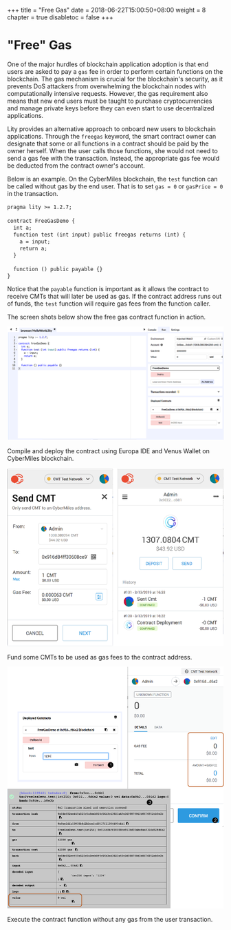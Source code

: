 +++
title = "Free Gas"
date = 2018-06-22T15:00:50+08:00
weight = 8
chapter = true
disabletoc = false
+++

# "Free" Gas

One of the major hurdles of blockchain application adoption is that end users are asked to pay a `gas` fee in order to perform certain functions on the blockchain. The gas mechanism is crucial for the blockchain's security, as it prevents DoS attackers from overwhelming the blockchain nodes with computationally intensive requests. However, the gas requirement also means that new end users must be taught to purchase cryptocurrencies and manage private keys before they can even start to use decentralized applications.

Lity provides an alternative approach to onboard new users to blockchain applications. Through the `freegas` keyword, the smart contract owner can designate that some or all functions in a contract should be paid by the owner herself. When the user calls those functions, she would not need to send a gas fee with the transaction. Instead, the appropriate gas fee would be deducted from the contract owner's account.

Below is an example. On the CyberMiles blockchain, the `test` function can be called without gas by the end user. That is to set `gas = 0` or `gasPrice = 0` in the transaction.

```
pragma lity >= 1.2.7;

contract FreeGasDemo {
  int a;
  function test (int input) public freegas returns (int) {
    a = input;
    return a;
  }

  function () public payable {}
}
```

Notice that the `payable` function is important as it allows the contract to receive CMTs that will later be used as gas. If the contract address runs out of funds, the `test` function will require gas fees from the function caller.

The screen shots below show the free gas contract function in action.

![Compile](compile.png)

Compile and deploy the contract using Europa IDE and Venus Wallet on CyberMiles blockchain.

![Fund](fund.png)

Fund some CMTs to be used as gas fees to the contract address.

![Execute](execute.png)

Execute the contract function without any gas from the user transaction.

